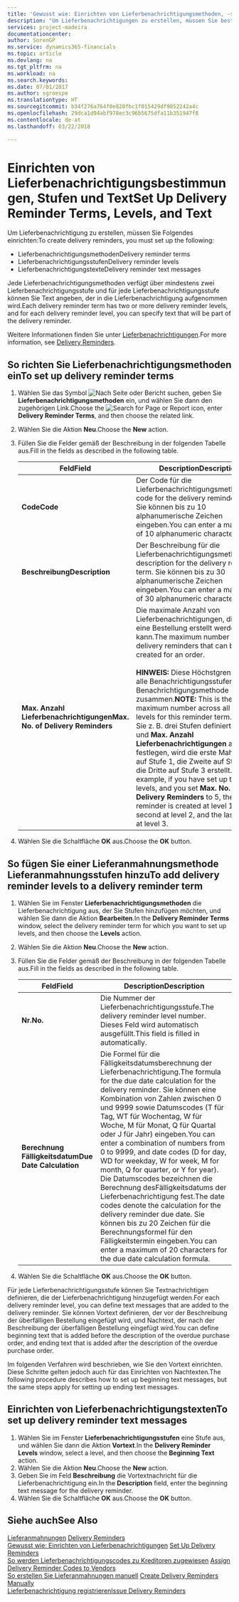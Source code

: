 ```yaml
---
title: 'Gewusst wie: Einrichten von Lieferbenachrichtigungsmethoden, -stufen und -text'
description: "Um Lieferbenachrichtigungen zu erstellen, müssen Sie bestimmte Einrichtungen festlegen."
services: project-madeira
documentationcenter: 
author: SorenGP
ms.service: dynamics365-financials
ms.topic: article
ms.devlang: na
ms.tgt_pltfrm: na
ms.workload: na
ms.search.keywords: 
ms.date: 07/01/2017
ms.author: sgroespe
ms.translationtype: HT
ms.sourcegitcommit: b34f276a764f0e828fbc1f015429df9852242a4c
ms.openlocfilehash: 29dca1d94abf978ec3c96b5675dfa11b351947f8
ms.contentlocale: de-at
ms.lasthandoff: 03/22/2018

---
```

# <a name="set-up-delivery-reminder-terms-levels-and-text"></a><span data-ttu-id="6d7f1-103">Einrichten von Lieferbenachrichtigungsbestimmungen, Stufen und Text</span><span class="sxs-lookup"><span data-stu-id="6d7f1-103">Set Up Delivery Reminder Terms, Levels, and Text</span></span>
<span data-ttu-id="6d7f1-104">Um Lieferbenachrichtigung zu erstellen, müssen Sie Folgendes einrichten:</span><span class="sxs-lookup"><span data-stu-id="6d7f1-104">To create delivery reminders, you must set up the following:</span></span>  

- <span data-ttu-id="6d7f1-105">Lieferbenachrichtigungsmethoden</span><span class="sxs-lookup"><span data-stu-id="6d7f1-105">Delivery reminder terms</span></span>  
- <span data-ttu-id="6d7f1-106">Lieferbenachrichtigungsstufen</span><span class="sxs-lookup"><span data-stu-id="6d7f1-106">Delivery reminder levels</span></span>  
- <span data-ttu-id="6d7f1-107">Lieferbenachrichtigungstexte</span><span class="sxs-lookup"><span data-stu-id="6d7f1-107">Delivery reminder text messages</span></span>  

<span data-ttu-id="6d7f1-108">Jede Lieferbenachrichtigungsmethoden verfügt über mindestens zwei Lieferbenachrichtigungsstufe und für jede Lieferbenachrichtigungsstufe können Sie Text angeben, der in die Lieferbenachrichtigung aufgenommen wird.</span><span class="sxs-lookup"><span data-stu-id="6d7f1-108">Each delivery reminder term has two or more delivery reminder levels, and for each delivery reminder level, you can specify text that will be part of the delivery reminder.</span></span>  

<span data-ttu-id="6d7f1-109">Weitere Informationen finden Sie unter [Lieferbenachrichtigungen](delivery-reminders.md).</span><span class="sxs-lookup"><span data-stu-id="6d7f1-109">For more information, see [Delivery Reminders](delivery-reminders.md).</span></span>  

## <a name="to-set-up-delivery-reminder-terms"></a><span data-ttu-id="6d7f1-110">So richten Sie Lieferbenachrichtigungsmethoden ein</span><span class="sxs-lookup"><span data-stu-id="6d7f1-110">To set up delivery reminder terms</span></span>  

1.  <span data-ttu-id="6d7f1-111">Wählen Sie das Symbol ![Nach Seite oder Bericht suchen](../../media/ui-search/search_small.png "Nach Seite oder Bericht suchen"), geben Sie **Lieferbenachrichtigungsmethoden** ein, und wählen Sie dann den zugehörigen Link.</span><span class="sxs-lookup"><span data-stu-id="6d7f1-111">Choose the ![Search for Page or Report](../../media/ui-search/search_small.png "Search for Page or Report icon") icon, enter **Delivery Reminder Terms**, and then choose the related link.</span></span>  
2.  <span data-ttu-id="6d7f1-112">Wählen Sie die Aktion **Neu**.</span><span class="sxs-lookup"><span data-stu-id="6d7f1-112">Choose the **New** action.</span></span>  
3.  <span data-ttu-id="6d7f1-113">Füllen Sie die Felder gemäß der Beschreibung in der folgenden Tabelle aus.</span><span class="sxs-lookup"><span data-stu-id="6d7f1-113">Fill in the fields as described in the following table.</span></span>  

    |<span data-ttu-id="6d7f1-114">Feld</span><span class="sxs-lookup"><span data-stu-id="6d7f1-114">Field</span></span>|<span data-ttu-id="6d7f1-115">Description</span><span class="sxs-lookup"><span data-stu-id="6d7f1-115">Description</span></span>|  
    |---------------------------------|---------------------------------------|  
    |<span data-ttu-id="6d7f1-116">**Code**</span><span class="sxs-lookup"><span data-stu-id="6d7f1-116">**Code**</span></span>|<span data-ttu-id="6d7f1-117">Der Code für die Lieferbenachrichtigungsmethode.</span><span class="sxs-lookup"><span data-stu-id="6d7f1-117">The code for the delivery reminder term.</span></span> <span data-ttu-id="6d7f1-118">Sie können bis zu 10 alphanumerische Zeichen eingeben.</span><span class="sxs-lookup"><span data-stu-id="6d7f1-118">You can enter a maximum of 10 alphanumeric characters.</span></span>|  
    |<span data-ttu-id="6d7f1-119">**Beschreibung**</span><span class="sxs-lookup"><span data-stu-id="6d7f1-119">**Description**</span></span>|<span data-ttu-id="6d7f1-120">Der Beschreibung für die Lieferbenachrichtigungsmethode.</span><span class="sxs-lookup"><span data-stu-id="6d7f1-120">The description for the delivery reminder term.</span></span> <span data-ttu-id="6d7f1-121">Sie können bis zu 30 alphanumerische Zeichen eingeben.</span><span class="sxs-lookup"><span data-stu-id="6d7f1-121">You can enter a maximum of 30 alphanumeric characters.</span></span>|  
    |<span data-ttu-id="6d7f1-122">**Max. Anzahl Lieferbenachrichtigungen**</span><span class="sxs-lookup"><span data-stu-id="6d7f1-122">**Max. No. of Delivery Reminders**</span></span>|<span data-ttu-id="6d7f1-123">Die maximale Anzahl von Lieferbenachrichtigungen, die für eine Bestellung erstellt werden kann.</span><span class="sxs-lookup"><span data-stu-id="6d7f1-123">The maximum number of delivery reminders that can be created for an order.</span></span><br /><br /> <span data-ttu-id="6d7f1-124">**HINWEIS:** Diese Höchstgrenze gilt für alle Benachrichtigungsstufen dieser Benachrichtigungsmethode zusammen.</span><span class="sxs-lookup"><span data-stu-id="6d7f1-124">**NOTE:** This is the maximum number across all reminder levels for this reminder term.</span></span> <span data-ttu-id="6d7f1-125">Wenn Sie z. B. drei Stufen definiert haben und **Max. Anzahl Lieferbenachrichtigungen** auf 5 festlegen, wird die erste Mahnung auf Stufe 1, die Zweite auf Stufe 2, die Dritte auf Stufe 3 erstellt.</span><span class="sxs-lookup"><span data-stu-id="6d7f1-125">For example, if you have set up three levels, and you set **Max. No. of Delivery Reminders** to 5, the first reminder is created at level 1, the second at level 2, and the last three at level 3.</span></span>|  

4.  <span data-ttu-id="6d7f1-126">Wählen Sie die Schaltfläche **OK** aus.</span><span class="sxs-lookup"><span data-stu-id="6d7f1-126">Choose the **OK** button.</span></span>  

## <a name="to-add-delivery-reminder-levels-to-a-delivery-reminder-term"></a><span data-ttu-id="6d7f1-127">So fügen Sie einer Lieferanmahnungsmethode Lieferanmahnungsstufen hinzu</span><span class="sxs-lookup"><span data-stu-id="6d7f1-127">To add delivery reminder levels to a delivery reminder term</span></span>  

1.  <span data-ttu-id="6d7f1-128">Wählen Sie im Fenster **Lieferbenachrichtigungsmethoden** die Lieferbenachrichtigung aus, der Sie Stufen hinzufügen möchten, und wählen Sie dann die Aktion **Bearbeiten**.</span><span class="sxs-lookup"><span data-stu-id="6d7f1-128">In the **Delivery Reminder Terms** window, select the delivery reminder term for which you want to set up levels, and then choose the **Levels** action.</span></span>  
2.  <span data-ttu-id="6d7f1-129">Wählen Sie die Aktion **Neu**.</span><span class="sxs-lookup"><span data-stu-id="6d7f1-129">Choose the **New** action.</span></span>  
3.  <span data-ttu-id="6d7f1-130">Füllen Sie die Felder gemäß der Beschreibung in der folgenden Tabelle aus.</span><span class="sxs-lookup"><span data-stu-id="6d7f1-130">Fill in the fields as described in the following table.</span></span>  

    |<span data-ttu-id="6d7f1-131">Feld</span><span class="sxs-lookup"><span data-stu-id="6d7f1-131">Field</span></span>|<span data-ttu-id="6d7f1-132">Description</span><span class="sxs-lookup"><span data-stu-id="6d7f1-132">Description</span></span>|  
    |---------------------------------|---------------------------------------|  
    |<span data-ttu-id="6d7f1-133">**Nr.**</span><span class="sxs-lookup"><span data-stu-id="6d7f1-133">**No.**</span></span>|<span data-ttu-id="6d7f1-134">Die Nummer der Lieferbenachrichtigungsstufe.</span><span class="sxs-lookup"><span data-stu-id="6d7f1-134">The delivery reminder level number.</span></span> <span data-ttu-id="6d7f1-135">Dieses Feld wird automatisch ausgefüllt.</span><span class="sxs-lookup"><span data-stu-id="6d7f1-135">This field is filled in automatically.</span></span>|  
    |<span data-ttu-id="6d7f1-136">**Berechnung Fälligkeitsdatum**</span><span class="sxs-lookup"><span data-stu-id="6d7f1-136">**Due Date Calculation**</span></span>|<span data-ttu-id="6d7f1-137">Die Formel für die Fälligkeitsdatumsberechnung der Lieferbenachrichtigung.</span><span class="sxs-lookup"><span data-stu-id="6d7f1-137">The formula for the due date calculation for the delivery reminder.</span></span> <span data-ttu-id="6d7f1-138">Sie können eine Kombination von Zahlen zwischen 0 und 9999 sowie Datumscodes (T für Tag, WT für Wochentag, W für Woche, M für Monat, Q für Quartal oder J für Jahr) eingeben.</span><span class="sxs-lookup"><span data-stu-id="6d7f1-138">You can enter a combination of numbers from 0 to 9999, and date codes (D for day, WD for weekday, W for week, M for month, Q for quarter, or Y for year).</span></span> <span data-ttu-id="6d7f1-139">Die Datumscodes bezeichnen die Berechnung desFälligkeitsdatums der Lieferbenachrichtigung fest.</span><span class="sxs-lookup"><span data-stu-id="6d7f1-139">The date codes denote the calculation for the delivery reminder due date.</span></span> <span data-ttu-id="6d7f1-140">Sie können bis zu 20 Zeichen für die Berechnungsformel für den Fälligkeitstermin eingeben.</span><span class="sxs-lookup"><span data-stu-id="6d7f1-140">You can enter a maximum of 20 characters for the due date calculation formula.</span></span>|  

4.  <span data-ttu-id="6d7f1-141">Wählen Sie die Schaltfläche **OK** aus.</span><span class="sxs-lookup"><span data-stu-id="6d7f1-141">Choose the **OK** button.</span></span>  

<span data-ttu-id="6d7f1-142">Für jede Lieferbenachrichtigungsstufe können Sie Textnachrichtigen definieren, die der Lieferbenachrichtigung hinzugefügt werden.</span><span class="sxs-lookup"><span data-stu-id="6d7f1-142">For each delivery reminder level, you can define text messages that are added to the delivery reminder.</span></span> <span data-ttu-id="6d7f1-143">Sie können Vortext definieren, der vor der Beschreibung der überfälligen Bestellung eingefügt wird, und Nachtext, der nach der Beschreibung der überfälligen Bestellung eingefügt wird.</span><span class="sxs-lookup"><span data-stu-id="6d7f1-143">You can define beginning text that is added before the description of the overdue purchase order, and ending text that is added after the description of the overdue purchase order.</span></span>  

<span data-ttu-id="6d7f1-144">Im folgenden Verfahren wird beschrieben, wie Sie den Vortext einrichten. Diese Schritte gelten jedoch auch für das Einrichten von Nachtexten.</span><span class="sxs-lookup"><span data-stu-id="6d7f1-144">The following procedure describes how to set up beginning text messages, but the same steps apply for setting up ending text messages.</span></span>  

## <a name="to-set-up-delivery-reminder-text-messages"></a><span data-ttu-id="6d7f1-145">Einrichten von Lieferbenachrichtigungstexten</span><span class="sxs-lookup"><span data-stu-id="6d7f1-145">To set up delivery reminder text messages</span></span>  

1.  <span data-ttu-id="6d7f1-146">Wählen Sie im Fenster **Lieferbenachrichtigungsstufen** eine Stufe aus, und wählen Sie dann die Aktion **Vortext**.</span><span class="sxs-lookup"><span data-stu-id="6d7f1-146">In the **Delivery Reminder Levels** window, select a level, and then choose the **Beginning Text** action.</span></span>  
2.  <span data-ttu-id="6d7f1-147">Wählen Sie die Aktion **Neu**.</span><span class="sxs-lookup"><span data-stu-id="6d7f1-147">Choose the **New** action.</span></span>  
3.  <span data-ttu-id="6d7f1-148">Geben Sie im Feld **Beschreibung** die Vortextnachricht für die Lieferbenachrichtigung ein.</span><span class="sxs-lookup"><span data-stu-id="6d7f1-148">In the **Description** field, enter the beginning text message for the delivery reminder.</span></span>  
4.  <span data-ttu-id="6d7f1-149">Wählen Sie die Schaltfläche **OK** aus.</span><span class="sxs-lookup"><span data-stu-id="6d7f1-149">Choose the **OK** button.</span></span>  

## <a name="see-also"></a><span data-ttu-id="6d7f1-150">Siehe auch</span><span class="sxs-lookup"><span data-stu-id="6d7f1-150">See Also</span></span>  
 <span data-ttu-id="6d7f1-151">[Lieferanmahnungen](delivery-reminders.md) </span><span class="sxs-lookup"><span data-stu-id="6d7f1-151">[Delivery Reminders](delivery-reminders.md) </span></span>  
 <span data-ttu-id="6d7f1-152">[Gewusst wie: Einrichten von Lieferbenachrichtigungen](how-to-set-up-delivery-reminders.md) </span><span class="sxs-lookup"><span data-stu-id="6d7f1-152">[Set Up Delivery Reminders](how-to-set-up-delivery-reminders.md) </span></span>  
 <span data-ttu-id="6d7f1-153">[So werden Lieferbenachrichtigungscodes zu Kreditoren zugewiesen](how-to-assign-delivery-reminder-codes-to-vendors.md) </span><span class="sxs-lookup"><span data-stu-id="6d7f1-153">[Assign Delivery Reminder Codes to Vendors](how-to-assign-delivery-reminder-codes-to-vendors.md) </span></span>  
 <span data-ttu-id="6d7f1-154">[So erstellen Sie Lieferanmahnungen manuell](how-to-create-delivery-reminders-manually.md) </span><span class="sxs-lookup"><span data-stu-id="6d7f1-154">[Create Delivery Reminders Manually](how-to-create-delivery-reminders-manually.md) </span></span>  
 [<span data-ttu-id="6d7f1-155">Lieferbenachrichtigung registrieren</span><span class="sxs-lookup"><span data-stu-id="6d7f1-155">Issue Delivery Reminders</span></span>](how-to-issue-delivery-reminders.md)

